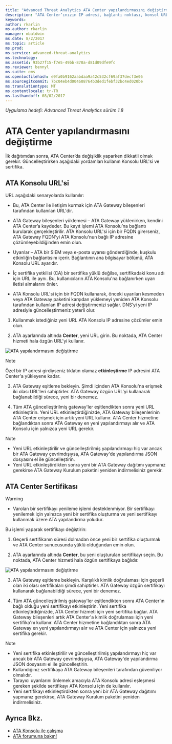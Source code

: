 ```yaml
---
title: "Advanced Threat Analytics ATA Center yapılandırmasını değiştirme | Microsoft Docs"
description: "ATA Center’ınızın IP adresi, bağlantı noktası, konsol URL’si veya sertifikasını nasıl değiştireceğinizi açıklar."
keywords: 
author: rkarlin
ms.author: rkarlin
manager: mbaldwin
ms.date: 8/2/2017
ms.topic: article
ms.prod: 
ms.service: advanced-threat-analytics
ms.technology: 
ms.assetid: 93b27f15-f7e5-49bb-870a-d81d09dfe9fc
ms.reviewer: bennyl
ms.suite: ems
ms.openlocfilehash: e9fa0b9162aabdaa9a42c532cf69af37decf3e05
ms.sourcegitcommit: 7bc04eb4d004608764b3ded1febf32bc4ed020be
ms.translationtype: MT
ms.contentlocale: tr-TR
ms.lasthandoff: 08/02/2017
---
```

*Uygulama hedefi: Advanced Threat Analytics sürüm 1.8*



# <a name="modifying-the-ata-center-configuration"></a>ATA Center yapılandırmasını değiştirme


İlk dağıtımdan sonra, ATA Center’da değişiklik yaparken dikkatli olmak gerekir. Güncelleştirirken aşağıdaki yordamları kullanın Konsolu URL'si ve sertifika.

## <a name="the-ata-console-url"></a>ATA Konsolu URL'si

URL aşağıdaki senaryolarda kullanılır:

-   Bu, ATA Center ile iletişim kurmak için ATA Gateway bileşenleri tarafından kullanılan URL'dir.

- ATA Gateway bileşenleri yüklemesi – ATA Gateway yüklenirken, kendini ATA Center’a kaydeder. Bu kayıt işlemi ATA Konsolu’na bağlantı kurularak gerçekleştirilir. ATA Konsolu URL'si için bir FQDN girerseniz, ATA Gateway FQDN'yi ATA Konsolu'nun bağlı IP adresine çözümleyebildiğinden emin olun.

-   Uyarılar – ATA bir SIEM veya e-posta uyarısı gönderdiğinde, kuşkulu etkinliğin bağlantısını içerir. Bağlantının ana bilgisayar bölümü, ATA Konsolu URL ayarıdır.

-   İç sertifika yetkilisi (CA) bir sertifika yüklü değilse, sertifikadaki konu adı için URL ile aynı. Bu, kullanıcıların ATA Konsolu'na bağlanırken uyarı iletisi almalarını önler.

-   ATA Konsolu URL'si için bir FQDN kullanarak, önceki uyarıları kesmeden veya ATA Gateway paketini karşıdan yüklemeyi yeniden ATA Konsolu tarafından kullanılan IP adresi değiştirmenizi sağlar. DNS’yi yeni IP adresiyle güncelleştirmeniz yeterli olur.

1. Kullanmak istediğiniz yeni URL ATA Konsolu IP adresine çözümler emin olun.

2. ATA ayarlarında altında **Center**, yeni URL girin. Bu noktada, ATA Center hizmeti hala özgün URL'yi kullanır. 

 ![ATA yapılandırmasını değiştirme](media/change-center-config.png)

  > [!NOTE]
  > Özel bir IP adresi girdiyseniz tıklatın olamaz **etkinleştirme** IP adresini ATA Center'a yükleyene kadar.
    
3. ATA Gateway eşitleme bekleyin. Şimdi içinden ATA Konsolu'na erişmek iki olası URL'leri sahiptirler. ATA Gateway özgün URL'yi kullanarak bağlanabildiği sürece, yeni bir denemez.

4. Tüm ATA güncelleştirilmiş gateway'ler eşitlendikten sonra yeni URL etkinleştirin. Yeni URL etkinleştirdiğinizde, ATA Gateway bileşenlerinin ATA Center erişmek için artık yeni URL kullanır. ATA Center hizmetine bağlandıktan sonra ATA Gateway en yeni yapılandırmayı alır ve ATA Konsolu için yalnızca yeni URL gerekir. 

> [!NOTE]
> -   Yeni URL etkinleştirilir ve güncelleştirilmiş yapılandırmayı hiç var ancak bir ATA Gateway çevrimdışıysa, ATA Gateway'de yapılandırma JSON dosyasını el ile güncelleştirin.
> -   Yeni URL etkinleştirdikten sonra yeni bir ATA Gateway dağıtımı yapmanız gerekirse ATA Gateway Kurulum paketini yeniden indirmelisiniz gerekir.


## <a name="the-ata-center-certificate"></a>ATA Center Sertifikası

> [!WARNING]
> - Varolan bir sertifikayı yenileme işlemi desteklenmiyor. Bir sertifikayı yenilemek için yalnızca yeni bir sertifika oluşturma ve yeni sertifikayı kullanmak üzere ATA yapılandırma yoludur.


Bu işlemi yaparak sertifikayı değiştirin:

1. Geçerli sertifikanın süresi dolmadan önce yeni bir sertifika oluşturmak ve ATA Center sunucusunda yüklü olduğundan emin olun. 

2. ATA ayarlarında altında **Center**, bu yeni oluşturulan sertifikayı seçin. Bu noktada, ATA Center hizmeti hala özgün sertifikaya bağlıdır. 

 ![ATA yapılandırmasını değiştirme](media/change-center-config.png)

3. ATA Gateway eşitleme bekleyin. Karşılıklı kimlik doğrulaması için geçerli olan iki olası sertifikaları şimdi sahiptirler. ATA Gateway özgün sertifikayı kullanarak bağlanabildiği sürece, yeni bir denemez.

4. Tüm ATA güncelleştirilmiş gateway'ler eşitlendikten sonra ATA Center'ın bağlı olduğu yeni sertifikayı etkinleştirin. Yeni sertifika etkinleştirdiğinizde, ATA Center hizmeti için yeni sertifika bağlar. ATA Gateway bileşenleri artık ATA Center'a kimlik doğrulaması için yeni sertifika'nı kullanır. ATA Center hizmetine bağlandıktan sonra ATA Gateway en yeni yapılandırmayı alır ve ATA Center için yalnızca yeni sertifika gerekir. 

> [!NOTE]
> -   Yeni sertifika etkinleştirilir ve güncelleştirilmiş yapılandırmayı hiç var ancak bir ATA Gateway çevrimdışıysa, ATA Gateway'de yapılandırma JSON dosyasını el ile güncelleştirin.
> -   Kullandığınız sertifikaya ATA Gateway bileşenleri tarafından güveniliyor olmalıdır.
> -   Tarayıcı uyarılarını önlemek amacıyla ATA Konsolu adresi eşleşmesi gereken şekilde sertifikayı ATA Konsolu için de kullanılır.
> -   Yeni sertifikayı etkinleştirdikten sonra yeni bir ATA Gateway dağıtımı yapmanız gerekirse, ATA Gateway Kurulum paketini yeniden indirmelisiniz.



 
## <a name="see-also"></a>Ayrıca Bkz.
- [ATA Konsolu ile çalışma](working-with-ata-console.md)
- [ATA forumuna bakın!](https://aka.ms/ata-forum)
